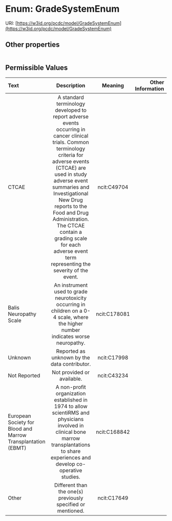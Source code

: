 
# Enum: GradeSystemEnum




URI: [https://w3id.org/pcdc/model/GradeSystemEnum](https://w3id.org/pcdc/model/GradeSystemEnum)


## Other properties

|  |  |  |
| --- | --- | --- |

## Permissible Values

| Text | Description | Meaning | Other Information |
| :--- | :---: | :---: | ---: |
| CTCAE | A standard terminology developed to report adverse events occurring in cancer clinical trials. Common terminology criteria for adverse events (CTCAE) are used in study adverse event summaries and Investigational New Drug reports to the Food and Drug Administration. The CTCAE contain a grading scale for each adverse event term representing the severity of the event. | ncit:C49704 |  |
| Balis Neuropathy Scale | An instrument used to grade neurotoxicity occurring in children on a 0-4 scale, where the higher number indicates worse neuropathy. | ncit:C178081 |  |
| Unknown | Reported as unknown by the data contributor. | ncit:C17998 |  |
| Not Reported | Not provided or available. | ncit:C43234 |  |
| European Society for Blood and Marrow Transplantation (EBMT) | A non-profit organization established in 1974 to allow scientiRMS and physicians involved in clinical bone marrow transplantations to share experiences and develop co-operative studies. | ncit:C168842 |  |
| Other | Different than the one(s) previously specified or mentioned. | ncit:C17649 |  |

